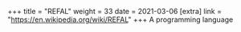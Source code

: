 +++
title = "REFAL"
weight = 33
date = 2021-03-06
[extra]
link = "https://en.wikipedia.org/wiki/REFAL"
+++
A programming language

